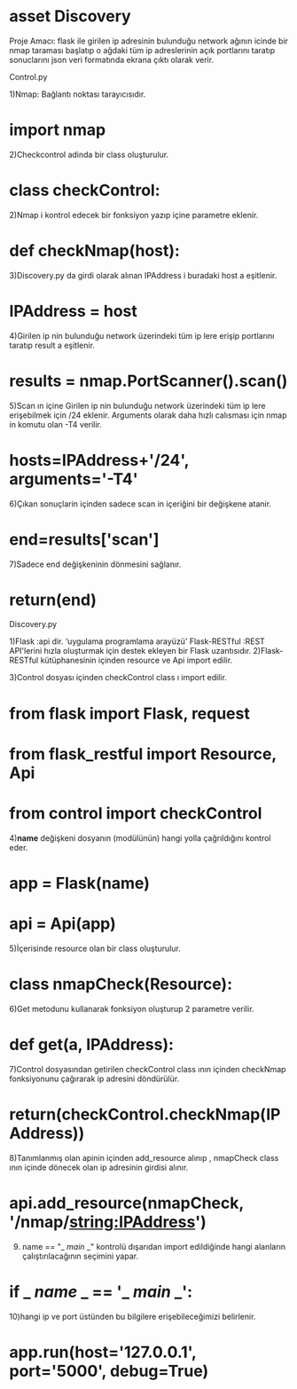 # asset Discovery

Proje Amacı: flask ile girilen ip adresinin bulunduğu network ağının  icinde bir nmap taraması başlatıp o ağdaki tüm ip adreslerinin açık portlarını taratıp sonuclarını json veri formatında ekrana çıktı olarak verir.

Control.py

1)Nmap: Bağlantı noktası tarayıcısıdır.

# import nmap

2)Checkcontrol  adinda bir class oluşturulur.

# class checkControl:

2)Nmap i kontrol edecek bir fonksiyon yazıp içine  parametre eklenir.

# def checkNmap(host):

3)Discovery.py da girdi olarak alınan IPAddress i buradaki host a eşitlenir.

# IPAddress = host

4)Girilen ip nin bulunduğu network üzerindeki tüm ip lere erişip portlarını taratıp result a eşitlenir.

# results = nmap.PortScanner().scan()

5)Scan ın içine Girilen ip nin bulunduğu network üzerindeki tüm ip lere erişebilmek için /24 eklenir. Arguments olarak daha hızlı calısması için nmap in komutu olan -T4 verilir.

# hosts=IPAddress+'/24', arguments='-T4'

6)Çıkan sonuçlarin içinden sadece scan in içeriğini bir değişkene atanir.

# end=results['scan']

7)Sadece end değişkeninin dönmesini sağlanır.

# return(end)

Discovery.py

1)Flask :api dir. ‘uygulama programlama arayüzü’
Flask-RESTful :REST API'lerini hızla oluşturmak için destek ekleyen bir Flask uzantısıdır.
2)Flask-RESTful kütüphanesinin içinden resource ve Api import edilir.

3)Control dosyası içinden checkControl class ı import edilir.

# from flask import Flask, request
# from flask_restful import Resource, Api
# from control import checkControl

4)__name__ değişkeni dosyanın (modülünün) hangi yolla çağrıldığını kontrol eder. 

# app = Flask(__name__)
# api = Api(app)

5)İçerisinde resource olan bir class oluşturulur.

# class nmapCheck(Resource):

6)Get metodunu kullanarak fonksiyon oluşturup 2 parametre verilir.

# def get(a, IPAddress):

7)Control dosyasından getirilen checkControl class ının içinden checkNmap fonksiyonunu çağırarak ip adresini döndürülür.

# return(checkControl.checkNmap(IPAddress))

8)Tanımlanmış olan apinin içinden add_resource alınıp , nmapCheck class ının içinde dönecek olan ip adresinin girdisi alınır.

# api.add_resource(nmapCheck, '/nmap/<string:IPAddress>')

9) name == "_ _main_ _" kontrolü dışarıdan import edildiğinde hangi alanların çalıştırılacağının seçimini yapar.

# if _ _name_ _ == '_ _main_ _':

10)hangi ip ve port üstünden bu bilgilere erişebileceğimizi belirlenir.

# app.run(host='127.0.0.1', port='5000', debug=True)


